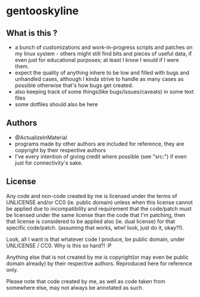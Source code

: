 gentooskyline
=============


What is this ?
--------------

- a bunch of customizations and work-in-progress scripts and patches on my linux system - others might still find bits and pieces of useful data, if even just for educational purposes; at least I know I would if I were them.
- expect the quality of anything inhere to be low and filled with bugs and unhandled cases, although I kinda strive to handle as many cases as possible otherwise that's how bugs get created.
- also keeping track of some things(like bugs/issues/caveats) in some text files 
- some dotfiles should also be here 


Authors
-------

* @ActualizeInMaterial
* programs made by other authors are included for reference, they are copyright by their respective authors
* I've every intention of giving credit where possible (see "src:") if even just for connectivity's sake.

License
-------

Any code and non-code created by me is licensed under the terms of UNLICENSE and/or CC0 (ie. public domain)
unless when this license cannot be applied due to incompatibility and requirement that the code/patch must be licensed under the same license than the code that I'm patching, then that license is considered to be applied also (ie. dual license) for that specific code/patch. (assuming that works, wtw! look, just do it, okay?!).  

Look, all I want is that whatever code I produce, be public domain, under UNLICENSE / CC0. Why is this so hard?! :P

Anything else that is not created by me is copyright(or may even be public domain already) by their respective authors. Reproduced here for reference only.

Please note that code created by me, as well as code taken from somewhere else, may not always be annotated as such.

